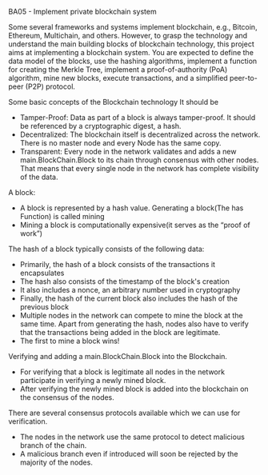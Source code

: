 BA05 - Implement private blockchain system

Some several frameworks and systems implement blockchain, e.g., Bitcoin, Ethereum, Multichain, and others. However, to grasp the technology and
understand the main building blocks of blockchain technology, this project aims at implementing a blockchain system. You are expected to define the
data model of the blocks, use the hashing algorithms, implement a function for creating the Merkle Tree, implement a proof-of-authority (PoA)
algorithm, mine new blocks, execute transactions, and a simplified peer-to-peer (P2P) protocol.

Some basic concepts of the Blockchain technology It should be

- Tamper-Proof: Data as part of a block is always tamper-proof. It should be referenced by a cryptographic digest, a hash.
- Decentralized: The blockchain itself is decentralized across the network. There is no master node and every Node has the same copy.
- Transparent: Every node in the network validates and adds a new main.BlockChain.Block to its chain through consensus with other nodes. That means that every
  single node in the network has complete visibility of the data.

A block:

- A block is represented by a hash value. Generating a block(The has Function) is called mining
- Mining a block is computationally expensive(it serves as the “proof of work”)

The hash of a block typically consists of the following data:

- Primarily, the hash of a block consists of the transactions it encapsulates
- The hash also consists of the timestamp of the block's creation
- It also includes a nonce, an arbitrary number used in cryptography
- Finally, the hash of the current block also includes the hash of the previous block
- Multiple nodes in the network can compete to mine the block at the same time. Apart from generating the hash, nodes also have to verify that the
  transactions being added in the block are legitimate.
- The first to mine a block wins!

Verifying and adding a main.BlockChain.Block into the Blockchain.

- For verifying that a block is legitimate all nodes in the network participate in verifying a newly mined block.
- After verifying the newly mined block is added into the blockchain on the consensus of the nodes.

There are several consensus protocols available which we can use for verification.

- The nodes in the network use the same protocol to detect malicious branch of the chain.
- A malicious branch even if introduced will soon be rejected by the majority of the nodes.

